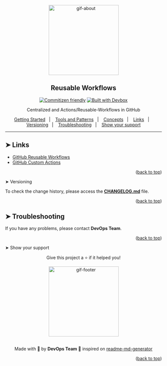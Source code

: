 <!-- BEGIN_DOCS -->
<div align="center">

<a name="readme-top"></a>

<img alt="gif-about" src=".github/assets/git-about.gif" width="225"/>

<h2>Reusable Workflows</h2>

[![Commitizen friendly](https://img.shields.io/badge/commitizen-friendly-brightgreen.svg)](https://www.conventionalcommits.org/en/v1.0.0/)
[![Built with Devbox](https://jetpack.io/img/devbox/shield_galaxy.svg)](https://jetpack.io/devbox/docs/contributor-quickstart/)

<p>Centralized and Actions/Reusable-Workflows in GitHub</p>

<p>
  <a href="#-getting-started-">Getting Started</a>&nbsp;&nbsp;&nbsp;|&nbsp;&nbsp;&nbsp;
  <a href="#-tools-and-patterns-">Tools and Patterns</a>&nbsp;&nbsp;&nbsp;|&nbsp;&nbsp;&nbsp;
  <a href="#-concepts-">Concepts</a>&nbsp;&nbsp;&nbsp;|&nbsp;&nbsp;&nbsp;
  <a href="#-links-">Links</a>&nbsp;&nbsp;&nbsp;|&nbsp;&nbsp;&nbsp;
  <a href="#-versioning-">Versioning</a>&nbsp;&nbsp;&nbsp;|&nbsp;&nbsp;&nbsp;
  <a href="#-troubleshooting-">Troubleshooting</a>&nbsp;&nbsp;&nbsp;|&nbsp;&nbsp;&nbsp;
  <a href="#-show-your-support-">Show your support</a>
</p>

</div>

---

## ➤ Links <a name="#-links"></a>

- [GitHub Reusable Workflows](https://docs.github.com/en/actions/using-workflows/reusing-workflows)
- [GitHub Custom Actions](https://docs.github.com/en/actions/creating-actions/about-custom-actions)

<p align="right">(<a href="#readme-top">back to top</a>)</p

## ➤ Versioning <a name="#-versioning"></a>

To check the change history, please access the [**CHANGELOG.md**](CHANGELOG.md) file.

<p align="right">(<a href="#readme-top">back to top</a>)</p>

## ➤ Troubleshooting <a name="#-troubleshooting"></a>

If you have any problems, please contact **DevOps Team**.

<p align="right">(<a href="#readme-top">back to top</a>)</p

## ➤ Show your support <a name="#-show-your-support"></a>

<div align="center">

Give this project a ⭐️ if it helped you!

<img alt="gif-footer" src=".github/assets/gif-footer.gif" width="225"/>

<br>
<br>

Made with 💜 by **DevOps Team** :wave: inspired on [readme-md-generator](https://github.com/kefranabg/readme-md-generator)

</div>

<p align="right">(<a href="#readme-top">back to top</a>)</p>
<!-- END_DOCS -->
